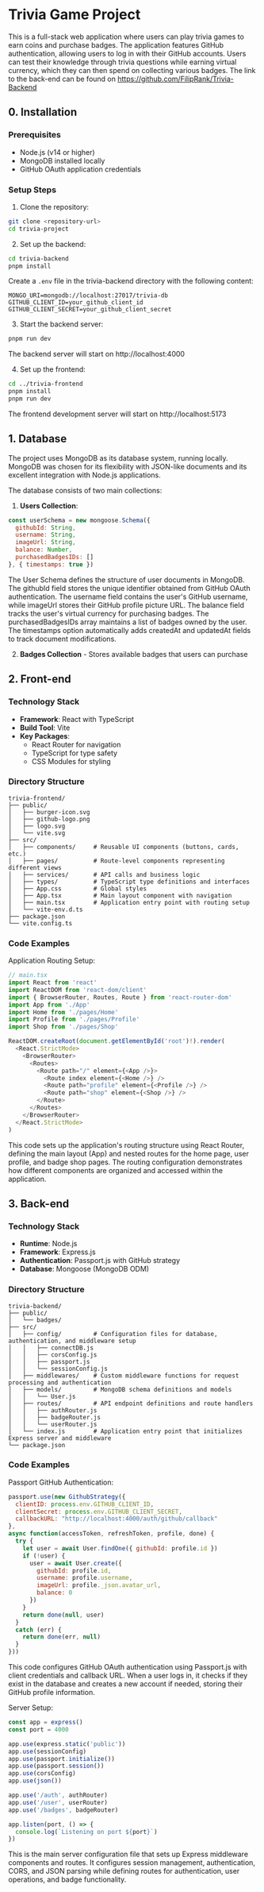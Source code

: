 # Trivia Game Project

This is a full-stack web application where users can play trivia games to earn coins and purchase badges. The application features GitHub authentication, allowing users to log in with their GitHub accounts. Users can test their knowledge through trivia questions while earning virtual currency, which they can then spend on collecting various badges. The link to the back-end can be found on https://github.com/FilipRank/Trivia-Backend

## 0. Installation

### Prerequisites
- Node.js (v14 or higher)
- MongoDB installed locally
- GitHub OAuth application credentials

### Setup Steps

1. Clone the repository:
```bash
git clone <repository-url>
cd trivia-project
```

2. Set up the backend:
```bash
cd trivia-backend
pnpm install
```

Create a `.env` file in the trivia-backend directory with the following content:
```env
MONGO_URI=mongodb://localhost:27017/trivia-db
GITHUB_CLIENT_ID=your_github_client_id
GITHUB_CLIENT_SECRET=your_github_client_secret
```

3. Start the backend server:
```bash
pnpm run dev
```
The backend server will start on http://localhost:4000

4. Set up the frontend:
```bash
cd ../trivia-frontend
pnpm install
pnpm run dev
```
The frontend development server will start on http://localhost:5173

## 1. Database

The project uses MongoDB as its database system, running locally. MongoDB was chosen for its flexibility with JSON-like documents and its excellent integration with Node.js applications.

The database consists of two main collections:

1. **Users Collection**:
```javascript
const userSchema = new mongoose.Schema({
  githubId: String,
  username: String,
  imageUrl: String,
  balance: Number,
  purchasedBadgesIDs: []
}, { timestamps: true })
```

The User Schema defines the structure of user documents in MongoDB. The githubId field stores the unique identifier obtained from GitHub OAuth authentication. The username field contains the user's GitHub username, while imageUrl stores their GitHub profile picture URL. The balance field tracks the user's virtual currency for purchasing badges. The purchasedBadgesIDs array maintains a list of badges owned by the user. The timestamps option automatically adds createdAt and updatedAt fields to track document modifications.

2. **Badges Collection** - Stores available badges that users can purchase

## 2. Front-end

### Technology Stack
- **Framework**: React with TypeScript
- **Build Tool**: Vite
- **Key Packages**:
  - React Router for navigation
  - TypeScript for type safety
  - CSS Modules for styling

### Directory Structure
```
trivia-frontend/
├── public/
│   ├── burger-icon.svg
│   ├── github-logo.png
│   ├── logo.svg
│   └── vite.svg
├── src/
│   ├── components/     # Reusable UI components (buttons, cards, etc.)
│   ├── pages/          # Route-level components representing different views
│   ├── services/       # API calls and business logic
│   ├── types/          # TypeScript type definitions and interfaces
│   ├── App.css         # Global styles
│   ├── App.tsx         # Main layout component with navigation
│   ├── main.tsx        # Application entry point with routing setup
│   └── vite-env.d.ts
├── package.json
└── vite.config.ts
```

### Code Examples

Application Routing Setup:
```typescript
// main.tsx
import React from 'react'
import ReactDOM from 'react-dom/client'
import { BrowserRouter, Routes, Route } from 'react-router-dom'
import App from './App'
import Home from './pages/Home'
import Profile from './pages/Profile'
import Shop from './pages/Shop'

ReactDOM.createRoot(document.getElementById('root')!).render(
  <React.StrictMode>
    <BrowserRouter>
      <Routes>
        <Route path="/" element={<App />}>
          <Route index element={<Home />} />
          <Route path="profile" element={<Profile />} />
          <Route path="shop" element={<Shop />} />
        </Route>
      </Routes>
    </BrowserRouter>
  </React.StrictMode>
)
```

This code sets up the application's routing structure using React Router, defining the main layout (App) and nested routes for the home page, user profile, and badge shop pages. The routing configuration demonstrates how different components are organized and accessed within the application.

## 3. Back-end

### Technology Stack
- **Runtime**: Node.js
- **Framework**: Express.js
- **Authentication**: Passport.js with GitHub strategy
- **Database**: Mongoose (MongoDB ODM)

### Directory Structure
```
trivia-backend/
├── public/
│   └── badges/
├── src/
│   ├── config/         # Configuration files for database, authentication, and middleware setup
│   │   ├── connectDB.js
│   │   ├── corsConfig.js
│   │   ├── passport.js
│   │   └── sessionConfig.js
│   ├── middlewares/    # Custom middleware functions for request processing and authentication
│   ├── models/         # MongoDB schema definitions and models
│   │   └── User.js
│   ├── routes/         # API endpoint definitions and route handlers
│   │   ├── authRouter.js
│   │   ├── badgeRouter.js
│   │   └── userRouter.js
│   └── index.js        # Application entry point that initializes Express server and middleware
└── package.json
```

### Code Examples

Passport GitHub Authentication:
```javascript
passport.use(new GithubStrategy({
  clientID: process.env.GITHUB_CLIENT_ID,
  clientSecret: process.env.GITHUB_CLIENT_SECRET,
  callbackURL: "http://localhost:4000/auth/github/callback"
}, 
async function(accessToken, refreshToken, profile, done) {
  try {
    let user = await User.findOne({ githubId: profile.id })
    if (!user) {
      user = await User.create({ 
        githubId: profile.id, 
        username: profile.username,
        imageUrl: profile._json.avatar_url,
        balance: 0
      })
    }
    return done(null, user)
  }
  catch (err) {
    return done(err, null)
  }
}))
```

This code configures GitHub OAuth authentication using Passport.js with client credentials and callback URL. When a user logs in, it checks if they exist in the database and creates a new account if needed, storing their GitHub profile information.

Server Setup:
```javascript
const app = express()
const port = 4000

app.use(express.static('public'))
app.use(sessionConfig)
app.use(passport.initialize())
app.use(passport.session())
app.use(corsConfig)
app.use(json())

app.use('/auth', authRouter)
app.use('/user', userRouter)
app.use('/badges', badgeRouter)

app.listen(port, () => {
  console.log(`Listening on port ${port}`)
})
```

This is the main server configuration file that sets up Express middleware components and routes. It configures session management, authentication, CORS, and JSON parsing while defining routes for authentication, user operations, and badge functionality.